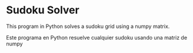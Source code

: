 # Sudoku Solver
This program in Python solves a sudoku grid using a numpy matrix.

Este programa en Python resuelve cualquier sudoku usando una matriz de numpy
